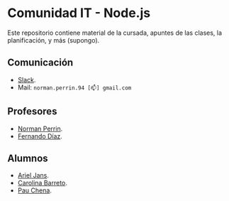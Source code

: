 # Comunidad IT - Node.js

Este repositorio contiene material de la cursada, apuntes de las clases, la planificación, y más (supongo).

## Comunicación

- [Slack](https://comit-nodejs.slack.com).
- Mail: `norman.perrin.94 [📫] gmail.com`

## Profesores

- [Norman Perrin](https://github.com/normanperrin).
- [Fernando Díaz](https://github.com/ferdiaz93).


## Alumnos
- [Ariel Jans](https://github.com/ArielJans).
- [Carolina Barreto](https://github.com/caro-barreto).
- [Pau Chena](https://github.com/pauchena).
